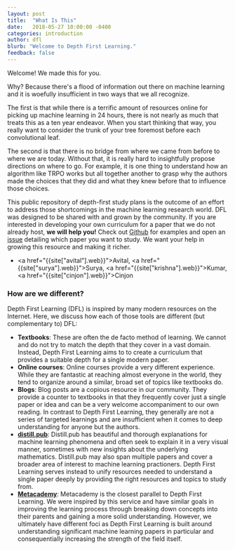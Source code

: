 ```yaml
---
layout: post
title:  "What Is This"
date:   2018-05-27 10:00:00 -0400
categories: introduction
author: dfl
blurb: "Welcome to Depth First Learning."
feedback: false
---
```


Welcome! We made this for you. 

Why? Because there's a flood of information out there on machine learning and it
is woefully insufficient in two ways that we all recognize.

The first is that while there is a terrific amount of resources online for
picking up machine learning in 24 hours, there is not nearly as much that treats
this as a ten year endeavor. When you start thinking that way, you really want
to consider the trunk of your tree foremost before each convolutional leaf.

The second is that there is no bridge from where we came from before to where we
are today. Without that, it is really hard to insightfully propose directions on
where to go. For example, it is one thing to understand how an algorithm like TRPO
works but all together another to grasp why the authors made the choices that they
did and what they knew before that to influence those choices.

This public repository of depth-first study plans is the outcome of an effort to
address those shortcomings in the machine learning research world. DFL was
designed to be shared with and grown by the community. If you are interested in developing your own 
curriculum for a paper that we do not already host, **we will help you!** Check out
<a href="https://github.com/depthfirstlearning/depthfirstlearning.com#contributing">Github</a>
for examples and open an <a href="https://github.com/depthfirstlearning/depthfirstlearning.com/issues">issue</a>
detailing which paper you want to study. We want your help in growing this resource
and making it richer.

- <a href="{{site["avital"].web}}">Avital</a>, <a href="{{site["surya"].web}}">Surya</a>, 
<a href="{{site["krishna"].web}}">Kumar</a>, <a href="{{site["cinjon"].web}}">Cinjon</a>

### How are we different?

Depth First Learning (DFL) is inspired by many modern resources on the Internet. Here, we discuss how each of those tools are different (but complementary to) DFL:

- **Textbooks**: These are often the de facto method of learning. We cannot and do not try to match the depth that they cover in a vast domain. Instead, Depth First Learning aims to to create a curriculum that provides a suitable depth for a single modern paper.
- **Online courses**: Online courses provide a very different experience. While they are fantastic at reaching almost everyone in the world, they tend to organize around a similar, broad set of topics like textbooks do. 
- **Blogs**: Blog posts are a copious resource in our community. They provide a counter to textbooks in that they frequently cover just a single paper or idea and can be a very welcome accompaniment to our own reading. In contrast to Depth First Learning, they generally are not a series of targeted learnings and are insufficient when it comes to deep understanding for anyone but the authors.
- **[distill.pub](https://distill.pub/)**: Distill.pub has beautiful and thorough explanations for machine learning phenomena and often seek to explain it in a very visual manner, sometimes with new insights about the underlying mathematics. Distill.pub may also span multiple papers and cover a broader area of interest to machine learning practioners. Depth First Learning serves instead to unify resources needed to understand a single paper deeply by providing the right resources and topics to study from. 
- **[Metacademy](https://metacademy.org/)**: Metacademy is the closest parallel to Depth First Learning. We were inspired by this service and have similar goals in improving the learning process through breaking down concepts into their parents and gaining a more solid understanding. However, we ultimately have different foci as Depth First Learning is built around understanding significant machine learning papers in particular and consequentially increasing the strength of the field itself. 


